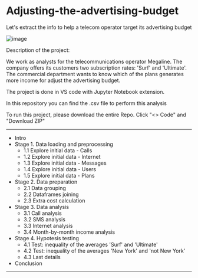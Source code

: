 # Adjusting-the-advertising-budget
Let's extract the info to help a telecom operator target its advertising budget

![image](https://user-images.githubusercontent.com/118930159/210537587-3e5dbdab-a0e4-4cb4-bf5f-8b7341a0db50.png)



Description of the project:

We work as analysts for the telecommunications operator Megaline. The company offers its 
customers two subscription rates: 'Surf' and 'Ultimate'. 
The commercial department wants to know which of the plans generates more income for 
adjust the advertising budget.

The project is done in VS code with Jupyter Notebook extension.

In this repository you can find the .csv file to perform this analysis


To run this project, please download the entire Repo. 
Click "<> Code" and "Download ZIP"

____________________________

* Intro
* Stage 1. Data loading and preprocessing
    * 1.1 Explore initial data - Calls
    * 1.2 Explore initial data - Internet
    * 1.3 Explore initial data - Messages
    * 1.4 Explore initial data - Users
    * 1.5 Explore initial data - Plans
* Stage 2. Data preparation
    * 2.1 Data grouping
    * 2.2 Dataframes joining
    * 2.3 Extra cost calculation
* Stage 3. Data analysis
    * 3.1 Call analysis
    * 3.2 SMS analysis
    * 3.3 Internet analysis
    * 3.4 Month-by-month income analysis
* Stage 4. Hypotesis testing
    * 4.1 Test: inequality of the averages 'Surf' and 'Ultimate'
    * 4.2 Test: inequality of the averages 'New York' and 'not New York'
    * 4.3 Last details
* Conclusion
____________________
